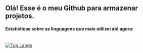 ## Olá! Esse é o meu Github para armazenar projetos.

<!--
**michelmlg/michelmlg** is a ✨ _special_ ✨ repository because its `README.md` (this file) appears on your GitHub profile.

Here are some ideas to get you started:

- 🔭 I’m currently working on ...
- 🌱 I’m currently learning ...
- 👯 I’m looking to collaborate on ...
- 🤔 I’m looking for help with ...
- 💬 Ask me about ...
- 📫 How to reach me: ...
- 😄 Pronouns: ...
- ⚡ Fun fact: ...
-->

#### Estatísticas sobre as linguagens que mais utilizei até agora: <br> <br>
[![Top Langs](https://github-readme-stats.vercel.app/api/top-langs/?username=michelmlg&layout=donut&theme=vue-dark)](https://github.com/anuraghazra/github-readme-stats)



